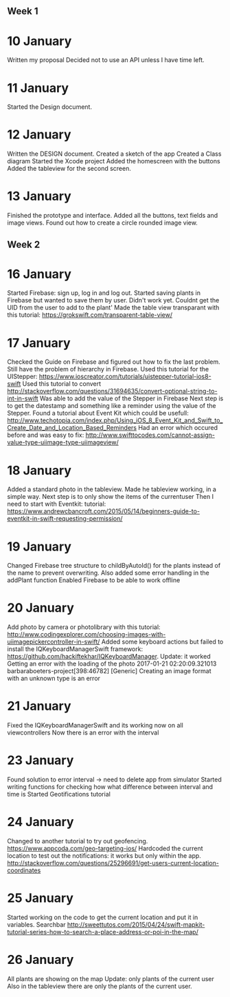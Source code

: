 ## Week 1

# 10 January
Written my proposal
Decided not to use an API unless I have time left. 


# 11 January
Started the Design document. 

# 12 January
Written the DESIGN document. 
Created a sketch of the app
Created a Class diagram
Started the Xcode project
Added the homescreen with the buttons
Added the tableview for the second screen. 

# 13 January
Finished the prototype and interface. 
Added all the buttons, text fields and image views. 
Found out how to create a circle rounded image view. 

## Week 2

# 16 January
Started Firebase: sign up, log in and log out. 
Started saving plants in Firebase but wanted to save them by user. Didn't work yet. Couldnt get the UID from the user to add to the plant'
Made the table view transparant with this tutorial: https://grokswift.com/transparent-table-view/

# 17 January 
Checked the Guide on Firebase and figured out how to fix the last problem. 
Still have the problem of hierarchy in Firebase. 
Used this tutorial for the UIStepper: https://www.ioscreator.com/tutorials/uistepper-tutorial-ios8-swift
Used this tutorial to convert http://stackoverflow.com/questions/31694635/convert-optional-string-to-int-in-swift
Was able to add the value of the Stepper in Firebase
Next step is to get the datestamp and something like a reminder using the value of the Stepper. 
Found a tutorial about Event Kit which could be usefull: http://www.techotopia.com/index.php/Using_iOS_8_Event_Kit_and_Swift_to_Create_Date_and_Location_Based_Reminders
Had an error which occured before and was easy to fix: http://www.swifttocodes.com/cannot-assign-value-type-uiimage-type-uiimageview/

# 18 January
Added a standard photo in the tableview. 
Made he tableview working, in a simple way. 
Next step is to only show the items of the currentuser
Then I need to start with Eventkit: tutorial: https://www.andrewcbancroft.com/2015/05/14/beginners-guide-to-eventkit-in-swift-requesting-permission/

# 19 January
Changed Firebase tree structure to childByAutoId() for the plants instead of the name to prevent overwriting. 
Also added some error handling in the addPlant function
Enabled Firebase to be able to work offline

# 20 January
Add photo by camera or photolibrary with this tutorial: http://www.codingexplorer.com/choosing-images-with-uiimagepickercontroller-in-swift/
Added some keyboard actions but failed to install the IQKeyboardManagerSwift framework: https://github.com/hackiftekhar/IQKeyboardManager. Update: it worked
Getting an error with the loading of the photo 2017-01-21 02:20:09.321013 barbaraboeters-project[398:46782] [Generic] Creating an image format with an unknown type is an error

# 21 January
Fixed the IQKeyboardManagerSwift and its working now on all viewcontrollers
Now there is an error with the interval

# 23 January
Found solution to error interval -> need to delete app from simulator
Started writing functions for checking how what difference between interval and time is
Started Geotifications tutorial 

# 24 January
Changed to another tutorial to try out geofencing. https://www.appcoda.com/geo-targeting-ios/
Hardcoded the current location to test out the notifications: it works but only within the app. 
http://stackoverflow.com/questions/25296691/get-users-current-location-coordinates

# 25 January 
Started working on the code to get the current location and put it in variables. 
Searchbar http://sweettutos.com/2015/04/24/swift-mapkit-tutorial-series-how-to-search-a-place-address-or-poi-in-the-map/

# 26 January
All plants are showing on the map
Update: only plants of the current user
Also in the tableview there are only the plants of the current user. 


